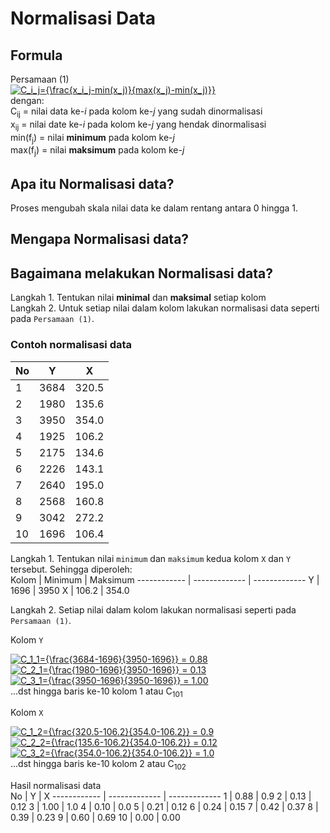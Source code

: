 # Normalisasi Data

## Formula
Persamaan (1) <br>
<a href="https://www.codecogs.com/eqnedit.php?latex=C_i_j={\frac{x_i_j-min(f_j)}{max(x_j)-min(x_j)}}" target="_blank"><img src="https://latex.codecogs.com/svg.latex?C_i_j={\frac{x_i_j-min(x_j)}{max(x_j)-min(x_j)}}" title="C_i_j={\frac{x_i_j-min(x_j)}{max(x_j)-min(x_j)}}" /></a> <br>
dengan:<br>
C<sub>ij</sub> = nilai data ke-_i_ pada kolom ke-_j_ yang sudah dinormalisasi<br>
x<sub>ij</sub> = nilai date ke-_i_ pada kolom ke-_j_ yang hendak dinormalisasi<br>
min(f<sub>j</sub>) = nilai **minimum** pada kolom ke-_j_<br>
max(f<sub>j</sub>) = nilai **maksimum** pada kolom ke-_j_<br>
## Apa itu Normalisasi data?
Proses mengubah skala nilai data ke dalam rentang antara 0 hingga 1.
## Mengapa Normalisasi data?
## Bagaimana melakukan Normalisasi data?
Langkah 1. Tentukan nilai **minimal** dan **maksimal** setiap kolom <br>
Langkah 2. Untuk setiap nilai dalam kolom lakukan normalisasi data seperti pada `Persamaan (1)`.

### Contoh normalisasi data
No | Y | X 
------------ | ------------- | -------------
1 |  3684 | 320.5
2 |  1980 | 135.6
3 |  3950 | 354.0
4 |  1925 | 106.2
5 |  2175 | 134.6
6 |  2226 | 143.1
7 |  2640 | 195.0
8 |  2568 | 160.8
9 |  3042 | 272.2
10 |  1696 | 106.4

Langkah 1. Tentukan nilai `minimum` dan `maksimum` kedua kolom `X` dan `Y` tersebut. Sehingga diperoleh:<br>
Kolom | Minimum | Maksimum 
------------ | ------------- | -------------
Y |  1696 | 3950
X |  106.2 | 354.0

Langkah 2. Setiap nilai dalam kolom lakukan normalisasi seperti pada `Persamaan (1)`.<p>
Kolom `Y`<p>
<a href="https://www.codecogs.com/eqnedit.php?latex=C_1_1={\frac{3684-1696}{3950-1696}}&space;=&space;0.88" target="_blank"><img src="https://latex.codecogs.com/svg.latex?C_1_1={\frac{3684-1696}{3950-1696}}&space;=&space;0.88" title="C_1_1={\frac{3684-1696}{3950-1696}} = 0.88" /></a> <br>
<a href="https://www.codecogs.com/eqnedit.php?latex=C_2_1={\frac{1980-1696}{3950-1696}}&space;=&space;0.13" target="_blank"><img src="https://latex.codecogs.com/svg.latex?C_2_1={\frac{1980-1696}{3950-1696}}&space;=&space;0.13" title="C_2_1={\frac{1980-1696}{3950-1696}} = 0.13" /></a> <br>
<a href="https://www.codecogs.com/eqnedit.php?latex=C_3_1={\frac{3950-1696}{3950-1696}}&space;=&space;1.00" target="_blank"><img src="https://latex.codecogs.com/svg.latex?C_3_1={\frac{3950-1696}{3950-1696}}&space;=&space;1.00" title="C_3_1={\frac{3950-1696}{3950-1696}} = 1.00" /></a> <br>
  ...dst hingga baris ke-10 kolom 1 atau C<sub>101</sub><p>
 
 Kolom `X`<p>
 <a href="https://www.codecogs.com/eqnedit.php?latex=C_1_2={\frac{320.5-106.2}{354.0-106.2}}&space;=&space;0.9" target="_blank"><img src="https://latex.codecogs.com/svg.latex?C_1_2={\frac{320.5-106.2}{354.0-106.2}}&space;=&space;0.9" title="C_1_2={\frac{320.5-106.2}{354.0-106.2}} = 0.9" /></a> <br>
 <a href="https://www.codecogs.com/eqnedit.php?latex=C_2_2={\frac{135.6-106.2}{354.0-106.2}}&space;=&space;0.12" target="_blank"><img src="https://latex.codecogs.com/svg.latex?C_2_2={\frac{135.6-106.2}{354.0-106.2}}&space;=&space;0.12" title="C_2_2={\frac{135.6-106.2}{354.0-106.2}} = 0.12" /></a> <br>
 <a href="https://www.codecogs.com/eqnedit.php?latex=C_3_2={\frac{354.0-106.2}{354.0-106.2}}&space;=&space;1.0" target="_blank"><img src="https://latex.codecogs.com/svg.latex?C_3_2={\frac{354.0-106.2}{354.0-106.2}}&space;=&space;1.0" title="C_3_2={\frac{354.0-106.2}{354.0-106.2}} = 1.0" /></a> <br>
   ...dst hingga baris ke-10 kolom 2 atau C<sub>102</sub><p>
 
Hasil normalisasi data <br>
No | Y | X 
------------ | ------------- | -------------
1 |  0.88 | 0.9
2 |  0.13 | 0.12
3 |  1.00 | 1.0
4 |  0.10 | 0.0
5 |  0.21 | 0.12
6 |  0.24 | 0.15
7 |  0.42 | 0.37
8 |  0.39 | 0.23
9 |  0.60 | 0.69
10 |  0.00 | 0.00
